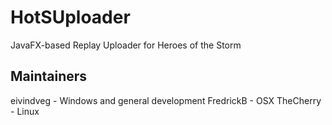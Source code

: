 # HotSUploader
JavaFX-based Replay Uploader for Heroes of the Storm

## Maintainers
eivindveg - Windows and general development
FredrickB - OSX
TheCherry - Linux
